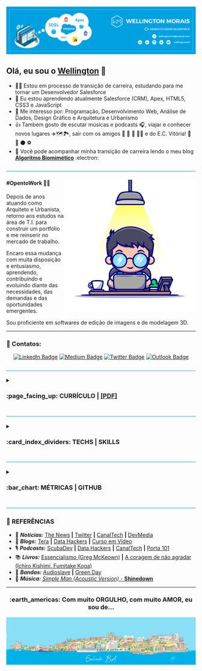 <!---
wellingtonmnf/wellingtonmnf is a ✨ special ✨ repository because its `README.md` (this file) appears on your GitHub profile.
You can click the Preview link to take a look at your changes.
--->

<!DOCTYPE html>
<html lang="pt-br">

<head>
        <meta charset="utf-8"/>
        <meta name="viewport" content="width=device-width, initial-scale=1">
</head>

<body>

<!---APRESENTAÇÃO--->
<section id="apresentacao">

![Topo README.md](imagens/topo-readme.png)

## Olá, eu sou o [**Wellington**](https://github.com/wellingtonmnf) 👋

- :man_technologist: Estou em processo de transição de carreira, estudando para me tornar um Desenvolvedor Salesforce
- 🌱 Eu estou aprendendo atualmente Salesforce (CRM), Apex, HTML5, CSS3 e JavaScript
- 👀 Me interesso por: Programação, Desenvolvimento Web, Análise de Dados, Design Gráfico e Arquitetura e Urbanismo
- :thumbsup: Também gosto de escutar músicas e podcasts :headphones:, viajar e conhecer novos lugares :airplane::world_map::national_park:, sair com os amigos :man: :bearded_person: :woman: :curly_haired_woman: e do E.C. Vitória! :lion: :red_circle: :black_circle: :soccer:
- :open_book: Você pode acompanhar minha transição de carreira lendo o meu blog [**Algoritmo Biomimético**](https://medium.com/algoritmo-biomimetico) :electron:

![LInha divisória README.md](imagens/linha-div.png)

<div id="resumo">

<div id="avatar-01">

<img src="imagens/avatar-01.png" alt="Avatar 01" align="right" widht="350px" height="350px">

</div>

<div id="txt-resumo" align="left" widht="320px" text-align="justify">

#### #OpentoWork :man_mechanic:

<p>Depois de anos atuando como Arquiteto e Urbanista, retorno aos estudos na área de T.I. para construir um portfólio e me reinserir no mercado de trabalho.</p>

<p>Encaro essa mudança com muita disposição e entusiasmo, aprendendo, contribuindo e evoluindo diante das necessidades, das demandas e das oportunidades emergentes.</p>

<p>Sou proficiente em softwares de edição de imagens e de modelagem 3D.</p>

</div>

---

### :iphone: Contatos: 

<div id="contato" align='center'> 

[![LinkedIn Badge](https://img.shields.io/badge/LinkedIn-0077B5?style=for-the-badge&logo=linkedin&logoColor=white)](https://linkedin.com/in/wellingtonmnf)
[![Medium Badge](https://img.shields.io/badge/Medium-12100E?style=for-the-badge&logo=medium&logoColor=white)](https://medium.com)
[![Twitter Badge](https://img.shields.io/badge/Twitter-1DA1F2?style=for-the-badge&logo=twitter&logoColor=white)](https://twitter.com/wellingtonmnf)
[![Outlook Badge](https://img.shields.io/badge/Microsoft_Outlook-0078D4?style=for-the-badge&logo=microsoft-outlook&logoColor=white)](https://mailto:wellingtonmnf@outlook.com)

</div>

</div>

</section>

![LInha divisória README.md](imagens/linha-div.png)

<!---CURRÍCULO--->

<section id="curriculo">

<details>
<summary><h3>:page_facing_up: CURRÍCULO | <a href="curriculo/Currículo - T.I. (SALESFORCE) - RGB - A4.pdf">[PDF]</a></h3></summary>

<div id="formacao">

<details>
<summary><h4>:mortar_board: FORMAÇÃO:</h4></summary>

   #### :man_student: Acadêmica

   * :books: **Bacharelado em Arquitetura e Urbanismo** </br>
     :classical_building: *Universidade Salvador (UNIFACS)* | :calendar: *2010 - 2015*

   * :books: **Curso Técnico em Desenvolvimento de Software** </br>
     :classical_building: *SENAI - CETIND* | :calendar: *2007 - 2008*

   * :books: **Ensino Médio Completo** </br>
     :classical_building: *Escola Reitor Miguel Calmon - SESI* | :calendar: *2005 - 2007*

  #### :dart: Complementar

   * :books: **Estruturas para Arquitetos (:hourglass: 48 horas)** </br>
     :classical_building: *SENAI - CIMATEC* | :calendar: *2017*

   * :books: **Curso Básico de REVIT Architecture (:hourglass: 30 horas)** </br>
     :classical_building: *Andrade Casaes Arquitetura* | :calendar: *2014*

   * :books: **Manutenção de Microcomputadores (:hourglass: 600 horas)** </br>
     :classical_building: *SENAI* | :calendar: *2006*  

</details>

</div>

<div id="xp-prof">

<details>
<summary><h4>:necktie: EXPERIÊNCIA PROFISSIONAL:</h4></summary>

   #### :arrows_counterclockwise: Transição de Carreira | Pausa na carreira

   :calendar: **ago de 2022 - o momento** </br>
   :mailbox_closed: *Salvador, Bahia*

   + Pesquisa e estudo de mercado;
   + Retorno dos estudos na área de T.I. em busca de reinserção no mercado;

   #### :construction_worker: Arquiteto | Autônomo

   :calendar: **jan de 2016 - ago de 2022 · :hourglass: 6 anos 8 meses** </br>
   :mailbox_closed: *Salvador e Região, Bahia*

   Atuação em:

   + Projetos residenciais;
   + Projetos de arquitetura de interiores;
   + Execução de reformas;
   + Laudos Técnicos;

   #### :postbox: Estagiário de Arquitetura | Correios

   :calendar: **jun de 2012 - jun de 2014 · :hourglass: 2 anos 1 mês** </br>
   :mailbox_closed: *Salvador, Bahia*

   + Auxílio na digitalização de croquis e cadastros;
   + Auxílio na realização de cadastro;
   + Auxílio no desenvolvimento de projetos arquitetônicos em AutoCAD;
   + Auxílio na criação de Layouts;
   + Foco em adaptar espaços para cumprir requisitos de acessibilidade diante Termo de Compromisso de Ajuste de Conduta assinado pelos Correios, para democratizar o acesso de todas as pessoas as suas instalações;
   + Co-autor no desenvolvimento do projeto de reforma e adequação ao TCAC da agência dos Correios AC Correntina, situada no município de Correntina - BA;

</details>  

<div id="idiomas" align="left">

<details>
<summary><h4>:speaking_head: IDIOMAS</h4></summary>

<table id="table-lang" align="center" border="0">
<tr align="center">
  <td><strong>Idioma</strong></td>
  <td><strong>Leitura</strong></td>
  <td><strong>Escrita</strong></td>
  <td><strong>Conversação</strong></td>
</tr>
<tr align="center">
  <td><img src="icones/flags/brazil.svg" width="25px" valign="middle"><br/>Português</td>
  <td><em>Nativo</em></td>
  <td><em>Nativo</em></td>
  <td><em>Nativo</em></td>
</tr>
<tr align="center">
  <td><img src="icones/flags/england.svg" width="25px" valign="middle"><br/>Inglês</td>
  <td><em>Bom</em></td>
  <td><em>Bom</em></td>
  <td><em>Intermediário</em></td>
</tr>
<tr align="center">
  <td><img src="icones/flags/spain.svg" width="25px" valign="middle"><br/>Espanhol</td>
  <td><em>Bom</em></td>
  <td><em>Baixo</em></td>
  <td><em> - </em></td>
</tr>
</table>

</details>
</div>

</section>   

![LInha divisória README.md](imagens/linha-div.png)
<!---TECNOLOGIAS/HABILIDADES--->

<section id="tech-specs">

<details>
<summary><h3>:card_index_dividers: TECHS | SKILLS</h3></summary>

<div id="hard-skills" align="left">

<details>
<summary><h4>HARD SKILLS :triangular_ruler:</h4></summary>

<div id="hard-skills-list" align="center">

#### Programação:

![Java Badge](https://img.shields.io/badge/java-red?style=for-the-badge&labelColor=999999&logo=CoffeeScript&logoColor=white)
![Apex Badge](https://img.shields.io/badge/apex-00A1E0?style=for-the-badge&labelColor=999999&logo=salesforce&logoColor=white)
---
#### Desenvolvimento Web:

![HTML5 Badge](https://img.shields.io/badge/HTML5-E34F26?style=for-the-badge&labelColor=999999&logo=html5&logoColor=white)
![CSS3 Badge](https://img.shields.io/badge/CSS3-1572B6?style=for-the-badge&labelColor=999999&logo=css3&logoColor=white)
![JavaScript Badge](https://img.shields.io/badge/javascript-yellow?style=for-the-badge&labelColor=999999&logo=JavaScript&logoColor=white)
---
<!--
#### Banco de Dados

![MySQL Badge](https://img.shields.io/badge/MySQL-005C84?style=for-the-badge&labelColor=999999&logo=mysql&logoColor=white)
![PSQL Badge](https://img.shields.io/badge/PostgreSQL-316192?style=for-the-badge&labelColor=999999&logo=postgresql&logoColor=white)
--- 
-->
#### SO:

![Windows Badge](https://img.shields.io/badge/Windows-0078D6?style=for-the-badge&labelColor=999999&logo=windows&logoColor=white)
![Linux Badge](https://img.shields.io/badge/Linux-FCC624?style=for-the-badge&labelColor=999999&logo=linux&logoColor=white)
![Zorin OS Badge](https://img.shields.io/badge/Zorin%20OS-0CC1F3?style=for-the-badge&labelColor=999999&logo=zorin&logoColor=white)
---
#### Versionamento:

![Git Badge](https://img.shields.io/badge/GIT-E44C30?style=for-the-badge&labelColor=999999&logo=git&logoColor=white)
![GitHub Badge](https://img.shields.io/badge/GitHub-100000?style=for-the-badge&labelColor=999999&logo=github&logoColor=white)
---
#### Edição de código:

![VS Code Badge](https://img.shields.io/badge/Visual_Studio_Code-0078D4?style=for-the-badge&labelColor=999999&logo=visual%20studio%20code&logoColor=white)
![NetBeans Badge](https://img.shields.io/badge/apache%20netbeans-1B6AC6?style=for-the-badge&labelColor=999999&logo=apache%20netbeans%20IDE&logoColor=white)
![Sublime Text](https://img.shields.io/badge/sublime_text-%23575757.svg?&style=for-the-badge&labelColor=999999&logo=sublime-text&logoColor=white)
![Notepad++ Badge](https://img.shields.io/badge/Notepad++-90E59A.svg?style=for-the-badge&labelColor=999999&logo=notepad%2B%2B&logoColor=white)
---
#### CRM:

![Salesforce Badge](https://img.shields.io/badge/Salesforce-00A1E0?style=for-the-badge&labelColor=999999&logo=Salesforce&logoColor=white)
---
#### Design gráfico:

![Photoshop Badge](https://img.shields.io/badge/Adobe%20Photoshop-31A8FF?style=for-the-badge&labelColor=999999&logo=Adobe%20Photoshop&logoColor=white)
![Illustrator Badge](https://img.shields.io/badge/Adobe%20Illustrator-FF9A00?style=for-the-badge&labelColor=999999&logo=adobe%20illustrator&logoColor=white)
---
#### Escrita:

![Medium Badge](https://img.shields.io/badge/Medium-12100E?style=for-the-badge&labelColor=999999&logo=medium&logoColor=white)
---
#### Planejamento | Pacote Office:

![Trello Badge](https://img.shields.io/badge/trello-blue?style=for-the-badge&labelColor=999999&logo=Trello&logoColor=white)
![Office Badge](https://img.shields.io/badge/microsoft%20office-D83B01?style=for-the-badge&labelColor=999999&logo=microsoft-office&logoColor=white)
---
#### Manutenção de Micro: 

![Manutenção de Micro Badge](https://img.shields.io/badge/Manutenção%20de%20Micro-B0C4DE?style=for-the-badge&labelColor=999999&logo=PCGamingWiki&logoColor=white)
---
#### BIM | CAD | Modelagem 3D | Renderização:

![Revit Badge](https://img.shields.io/badge/revit-186BFF?style=for-the-badge&labelColor=999999&logo=autodesk%20revit&logoColor=white)
![AutoCAD Badge](https://img.shields.io/badge/autocad-c34922?style=for-the-badge&labelColor=999999&logo=autodesk&logoColor=white)
![SketchUp Badge](https://img.shields.io/badge/sketchup-005F9E?style=for-the-badge&labelColor=999999&logo=sketchup&logoColor=white)
![Lumion 3D Badge](https://img.shields.io/badge/lumion-007aff?style=for-the-badge&labelColor=999999&logo=spring&logoColor=white)
---
</div>

</details>
</div>

<div id="soft-skills" align="left">  

<details>
<summary><h4>SOFT SKILLS :leaves:</h4></summary>

<table id="soft-skills" align="center" border="0">
  <tr align="center">
    <td width="150px" height="50px"><strong>Organização</strong></td>
    <td width="150px" height="50px"><strong>Determinação</strong></td>
    <td width="150px" height="50px"><strong>Diplomacia</strong></td>
    <td width="150px" height="50px"><strong>Comprometimento</strong></td>
  </tr>
  <tr align="center">
    <td width="150px" height="100px"><img src="icones/organizacao.svg" width="75px" height="75px" alt="Organização"></td>
    <td width="150px" height="100px"><img src="icones/determinacao.svg" width="75px" height="75px" alt="Determinação"></td>
    <td width="150px" height="100px"><img src="icones/diplomacia.svg" width="75px" height="75px" alt="Diplomacia"></td>
    <td width="150px" height="100px"><img src="icones/comprometimento.svg" width="75px" height="75px" alt="Comprometimento"></td>
  </tr>
  <tr align="center">
    <td width="150px" height="50px"><strong>Empatia</strong></td>
    <td width="150px" height="50px"><strong>Auto-avaliação</strong></td>
    <td width="150px" height="50px"><strong>Busca por aprendizado</strong></td>
    <td width="150px" height="50px"><strong>Comunicação Escrita</strong></td>
  </tr>
  <tr align="center">
    <td width="150px" height="100px"><img src="icones/empatia.svg" width="75px" height="75px" alt="Empatia"></td>
    <td width="150px" height="100px"><img src="icones/auto-avaliacao.svg" width="75px" height="75px" alt="Auto-avaliação"></td>
    <td width="150px" height="100px"><img src="icones/aprendizado.svg" width="75px" height="75px" alt="Busca por aprendizado"></td>
    <td width="150px" height="100px"><img src="icones/com-escrita.svg" width="75px" height="75px" alt="Comunicação Escrita"></td>
  </tr>
</table>

</details>
</div>

<div id="setups" align="left">

<details>
<summary><h4>SETUPS :desktop_computer::keyboard::computer_mouse:</h4></summary>

#### :desktop_computer: SETUP \#01
* **OS:** Windows 10
* **Desktop:** ASUS TUF GAMING B550M-PLUS (Wi-Fi) | Ryzen 5 5600X | GeForce 3070Ti | RAM: 32 GB | SSD: 2,5 TB
* **Navegadores:** Opera GX | Opera | Mozilla Firefox | Brave | Edge | Chrome
--- 
#### :computer: SETUP \#02
* **OS:** Zorin OS 16.3
* **Laptop:** Dell Vostro 3550 | i5-2430M | Intel HD Graphics 3000 | RAM: 16 GB | SSD: 1 TB
* **Navegadores:** Opera | Mozilla Firefox | Brave
---
#### :wrench: FERRAMENTAS
* **Editores de código:** VSCode | NetBeans | Sublime Text | Notepad++
* **Repositório:** GitHub Desktop
* **Design:** Illustrator | Photoshop
* **Planejamento:** Trello | Notion
* **Office:** Word | PowerPoint | Excel | Outlook

<br/>

</details>

</div>

<div id="avatar-02" align="right">

<img src="imagens/avatar-02.png" alt="Avatar 02" widht="250px" height="250px">

</div>

</details>

</section>

![LInha divisória README.md](imagens/linha-div.png)

<!---STATUS--->

<section id="status">   

<details>
<summary><h3>:bar_chart: MÉTRICAS | GITHUB</h3></summary>

<div id="cards" align="center">

---

<img  align="center"  src="https://github-readme-stats-wellingtonmnf.vercel.app/api?username=wellingtonmnf&locale=pt-br&show_icons=true&theme=salesforce&card_width=500"/>

---

<img  align="center" src="https://streak-stats.demolab.com?user=wellingtonmnf&theme=transparent&locale=pt_BR&date_format=j%2Fn%5B%2FY%5D&mode=weekly&card_width=500&background=FFFFFF&border=00A1E0&stroke=00A1E0&ring=00A1E0&fire=00A1E0&currStreakNum=00A1E0&sideNums=00A1E0&currStreakLabel=00A1E0&sideLabels=00A1E0&dates=00B1E8&excludeDaysLabel=00A1E0"/>

<!-- <img  align="center"  src="https://github-readme-streak-stats-wellingtonmnf.vercel.app/src/demo/api?username=wellingtonmnf&locale=pt-br&theme=salesforce&card_width=500"/> -->

--- 

<img  align="center"  src="https://github-readme-stats-wellingtonmnf.vercel.app/api/top-langs/?username=wellingtonmnf&locale=pt-br&layout=compact&theme=salesforce&card_width=500"/>

---

<!-- <img align="center"  src="https://github-readme-activity-graph-wellingtonmnf.vercel.app/graph?username=wellingtonmnf&locale=pt-br&theme=salesforce"/> 

--- -->

<img align="center"  src="https://github-readme-stats-wellingtonmnf.vercel.app/api/pin/?username=wellingtonmnf&repo=github-readme-stats&locale=pt-br&theme=salesforce"/>

</div>

</details>

</section>

![LInha divisória README.md](imagens/linha-div.png)

<!---RODAPÉ--->

<footer id="rodape">

### :bookmark_tabs: REFERÊNCIAS

* :newspaper: ***Notícias:*** [The News](https://thenewscc.com.br/) **|** [Twitter](https://twitter.com) **|** [CanalTech](https://canaltech.com.br/) **|** [DevMedia](https://www.devmedia.com.br/artigos/)
* :pencil: ***Blogs:*** [Tera](https://blog.somostera.com/) **|** [Data Hackers](https://www.datahackers.com.br/blog) **|** [Curso em Vídeo](https://www.cursoemvideo.com/blog/) 
* :studio_microphone: ***Podcasts:*** [ScubaDev](https://www.scuba.dev.br/) **|** [Data Hackers](https://www.datahackers.com.br/podcast) **|** [CanalTech](https://canaltech.com.br/podcast/podcast-canaltech/) **|** [Porta 101](https://canaltech.com.br/podcast/porta-101/)
* :books: ***Livros:*** [Essencialismo (Greg McKeown)](https://sextante.com.br/livros/essencialismo/) **|** [A coragem de não agradar (Ichiro Kishimi, Fumitake Koga)](https://sextante.com.br/livros/a-coragem-de-nao-agradar/)
* :microphone: ***Bandas:*** [Audioslave](https://www.youtube.com/@AudioslaveOfficial/featured) **|** [Green Day](https://www.youtube.com/@GreenDay)
* :musical_note: ***Música:*** [*Simple Man (Acoustic Version)* - **Shinedown**](https://www.youtube.com/watch?v=rgFQ6WmxdMs)

---

<div id="salvador" align="center">
<h3>:earth_americas: Com muito ORGULHO, com muito AMOR, eu sou de...</h3>
</div>

![Rodapé do skyline de Salvador README.md](imagens/rodape-readme.png)

</footer>

</body>
</html>
